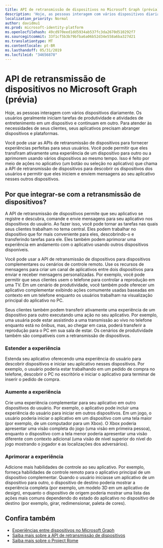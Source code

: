 ```yaml
---
title: API de retransmissão de dispositivos no Microsoft Graph (prévia)
description: 'Hoje, as pessoas interagem com vários dispositivos diariamente. Os usuários geralmente iniciam tarefas de produtividade e atividades de entretenimento em um dispositivo e continuam em outro. Para atender às necessidades de seus clientes, seus aplicativos precisam abranger dispositivos e plataformas. '
localization_priority: Normal
author: davidmu1
ms.prod: microsoft-identity-platform
ms.openlocfilehash: 49cd970eed1dd5934ab537fc3da2670d510292f7
ms.sourcegitcommit: 33f1cf5b3b79bfba6a06b52d34e558a6ba327d21
ms.translationtype: MT
ms.contentlocale: pt-BR
ms.lasthandoff: 05/31/2019
ms.locfileid: "34656878"
---
```

# <a name="device-relay-api-in-microsoft-graph-preview"></a>API de retransmissão de dispositivos no Microsoft Graph (prévia)

Hoje, as pessoas interagem com vários dispositivos diariamente. Os usuários geralmente iniciam tarefas de produtividade e atividades de entretenimento em um dispositivo e continuam em outro. Para atender às necessidades de seus clientes, seus aplicativos precisam abranger dispositivos e plataformas. 

Você pode usar as APIs de retransmissão de dispositivos para fornecer experiências perfeitas para seus usuários. Você pode permitir que eles transfiram ativamente uma experiência de um dispositivo para outro ou a aprimorem usando vários dispositivos ao mesmo tempo. Isso é feito por meio de ações no aplicativo (um botão ou seleção no aplicativo) que chama a API de retransmissão de dispositivos para descobrir os dispositivos dos usuários e permitir que eles iniciem e enviem mensagens ao seu aplicativo nesses outros dispositivos.

## <a name="why-integrate-with-device-relay"></a>Por que integrar-se com a retransmissão de dispositivos?

A API de retransmissão de dispositivos permite que seu aplicativo se registre e descubra, comande e envie mensagens para seu aplicativo nos dispositivos do usuário. Ao fazer isso, você pode tornar as tarefas nas quais seus clientes trabalham no tema central. Eles podem trabalhar no dispositivo que for mais conveniente para eles, descobrindo-o e transferindo tarefas para ele. Eles também podem aprimorar uma experiência em andamento com o aplicativo usando outros dispositivos disponíveis.

Você pode usar a API de retransmissão de dispositivos para dispositivos complementares ou cenários de controle remoto. Use os recursos de mensagens para criar um canal de aplicativos entre dois dispositivos para enviar e receber mensagens personalizadas. Por exemplo, você pode permitir que seus clientes usem o telefone para controlar a reprodução em uma TV. Em um cenário de produtividade, você também pode oferecer um aplicativo complementar exibindo ações comumente usadas baseadas em contexto em um telefone enquanto os usuários trabalham na visualização principal do aplicativo no PC.

Seus clientes também podem transferir ativamente uma experiência de um dispositivo para outro executando uma ação no seu aplicativo. Por exemplo, uma usuária pode estar assistindo a uma transmissão ao vivo no telefone enquanto está no ônibus, mas, ao chegar em casa, poderá transferir a reprodução para o PC em sua sala de estar. Os cenários de produtividade também são compatíveis com a retransmissão de dispositivos. 

### <a name="extend-the-experience"></a>Estender a experiência

Estenda seu aplicativo oferecendo uma experiência do usuário para descobrir dispositivos e iniciar seu aplicativo nesses dispositivos. Por exemplo, o usuário poderia estar trabalhando em um pedido de compra no telefone, descobrir o PC no escritório e iniciar o aplicativo para terminar de inserir o pedido de compra.  

### <a name="augment-the-experience"></a>Aumente a experiência

Crie uma experiência complementar para seu aplicativo em outro dispositivos do usuário. Por exemplo, o aplicativo pode incluir uma experiência do usuário para iniciar em outros dispositivos. Em um jogo, o usuário poderia iniciar o aplicativo em um dispositivo com uma tela maior (por exemplo, de um computador para um Xbox). O Xbox poderia apresentar uma visão completa do jogo (uma visão em primeira pessoa), enquanto o dispositivo com a tela menor poderia apresentar uma visão diferente com contexto adicional (uma visão de nível superior do nível do jogo mostrando o jogador e as localizações dos adversários).  

### <a name="enrich-the-experience"></a>Aprimorar a experiência

Adicione mais habilidades de controle ao seu aplicativo. Por exemplo, forneça habilidades de controle remoto para o aplicativo principal de um dispositivo complementar. Quando o usuário iniciasse um aplicativo de um dispositivo para outro, o dispositivo de destino poderia mostrar a experiência completa (por exemplo, um modelo 3D em um aplicativo de design), enquanto o dispositivo de origem poderia mostrar uma lista das ações mais comuns dependendo do estado do aplicativo no dispositivo de destino (por exemplo, girar, redimensionar, paleta de cores).

## <a name="see-also"></a>Confira também

- [Experiências entre dispositivos no Microsoft Graph](cross-device-concept-overview.md)
- [Saiba mais sobre a API de retransmissão de dispositivos](/graph/api/resources/project-rome-overview?view=graph-rest-beta)
- [Saiba mais sobre o Project Rome](https://aka.ms/projectrome)
